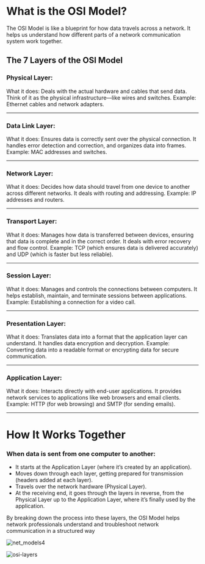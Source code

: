 # What is the OSI Model?

The OSI Model is like a blueprint for how data travels across a network. It helps us understand how different parts of a network communication system work together.

## The 7 Layers of the OSI Model

### Physical Layer:
What it does: Deals with the actual hardware and cables that send data. Think of it as the physical infrastructure—like wires and switches.
Example: Ethernet cables and network adapters.
<hr>

### Data Link Layer:
What it does: Ensures data is correctly sent over the physical connection. It handles error detection and correction, and organizes data into frames.
Example: MAC addresses and switches.
<hr>

### Network Layer:
What it does: Decides how data should travel from one device to another across different networks. It deals with routing and addressing.
Example: IP addresses and routers.
<hr>

### Transport Layer:
What it does: Manages how data is transferred between devices, ensuring that data is complete and in the correct order. It deals with error recovery and flow control.
Example: TCP (which ensures data is delivered accurately) and UDP (which is faster but less reliable).
<hr>

### Session Layer:
What it does: Manages and controls the connections between computers. It helps establish, maintain, and terminate sessions between applications.
Example: Establishing a connection for a video call.
<hr>

### Presentation Layer:
What it does: Translates data into a format that the application layer can understand. It handles data encryption and decryption.
Example: Converting data into a readable format or encrypting data for secure communication.
<hr>

### Application Layer:
What it does: Interacts directly with end-user applications. It provides network services to applications like web browsers and email clients.
Example: HTTP (for web browsing) and SMTP (for sending emails).
<hr>

# How It Works Together
### When data is sent from one computer to another:
- It starts at the Application Layer (where it’s created by an application).
- Moves down through each layer, getting prepared for transmission (headers added at each layer).
- Travels over the network hardware (Physical Layer).
- At the receiving end, it goes through the layers in reverse, from the Physical Layer up to the Application Layer, where it’s finally used by the application.
  
By breaking down the process into these layers, the OSI Model helps network professionals understand and troubleshoot network communication in a structured way

![net_models4](https://github.com/user-attachments/assets/9459a4ca-49a2-49bb-9bc1-5d68dcba5748)

![osi-layers](https://github.com/user-attachments/assets/2393944f-d435-48ee-bbf0-c62b70364b3b)
